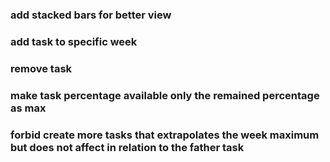 ### add stacked bars for better view
### add task to specific week
### remove task
### make task percentage available only the remained percentage as max
### forbid create more tasks that extrapolates the week maximum but does not affect in relation to the father task
